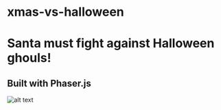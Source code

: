 # xmas-vs-halloween
# Santa must fight against Halloween ghouls! 

## Built with Phaser.js 

![alt text](https://user-images.githubusercontent.com/45193420/103103705-eb796080-45f0-11eb-9a47-2fcbd7c8876d.png)


